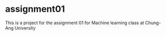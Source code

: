 # assignment01
This is a project for the assignment 01 for Machine learning class at Chung-Ang University
